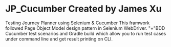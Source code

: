 # JP_Cucumber Created by James Xu
Testing Journey Planner using Selenium & Cucumber
This framwork followed Page Object Model design pattern in Selenium WebDriver.
"+"BDD Cucumber test scenarios
and Gradle build which allow you to run test cases under command line and get result printing on CLI.
